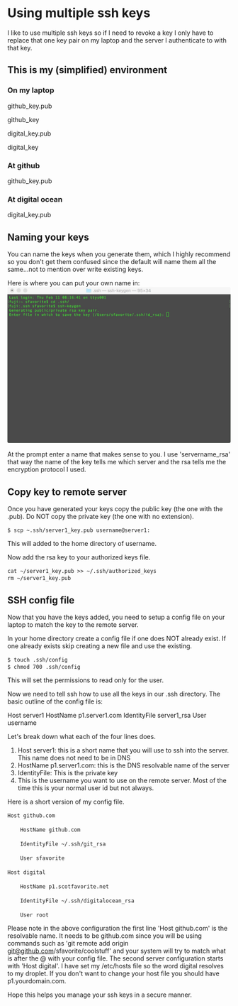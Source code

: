 
# Using multiple ssh keys

I like to use multiple ssh keys so if I need to revoke a key I only have to replace that one key pair on my laptop and the server I authenticate to with that key.


## This is my (simplified) environment


### On my laptop                 
github_key.pub

github_key

digital_key.pub

digital_key

### At github
github_key.pub

### At digital ocean
digital_key.pub

## Naming your keys

You can name the keys when you generate them, which I highly recommend so you don't get them confused since the default will name them all the same...not to mention over write existing keys.

Here is where you can put your own name in:
![Key Name](https://github.com/sfavorite/ssh_multi_keys/blob/master/images/ssh_key_name.jpg)

At the prompt enter a name that makes sense to you. I use 'servername_rsa' that way the name of the key tells me which server and the rsa tells me the encryption protocol I used.


## Copy key to remote server

Once you have generated your keys copy the public key (the one with the .pub). Do NOT copy the private key (the one with no extension).

```
$ scp ~.ssh/server1_key.pub username@server1:
```

This will added to the home directory of username.

Now add the rsa key to your authorized keys file.

```
cat ~/server1_key.pub >> ~/.ssh/authorized_keys
rm ~/server1_key.pub
```

## SSH config file

Now that you have the keys added, you need to setup a config file on your laptop to match the key to the remote server.

In your home directory create a config file if one does NOT already exist. If one already exists skip creating a new file and use the existing.

```
$ touch .ssh/config
$ chmod 700 .ssh/config
```

This will set the permissions to read only for the user.

Now we need to tell ssh how to use all the keys in our .ssh directory. The basic outline of the config file is:

Host server1
      HostName p1.server1.com
      IdentityFile server1_rsa
      User username

Let's break down what each of the four lines does.

1. Host server1: this is a short name that you will use to ssh into the server. This name does not need to be in DNS
2. HostName p1.server1.com: this is the DNS resolvable name of the server
3. IdentityFile: This is the private key
4. This is the username you want to use on the remote server. Most of the time this is your normal user id but not always.

Here is a short version of my config file.

```
Host github.com

    HostName github.com

    IdentityFile ~/.ssh/git_rsa

    User sfavorite

Host digital

    HostName p1.scotfavorite.net

    IdentityFile ~/.ssh/digitalocean_rsa

    User root
```

Please note in the above configuration the first line 'Host github.com' is the resolvable name. It needs to be github.com since you will be using commands such as 'git remote add origin git@github.com/sfavorite/coolstuff' and your system will try to match what is after the @ with your config file. The second server configuration starts with 'Host digital'. I have set my /etc/hosts file so the word digital resolves to my droplet. If you don't want to change your host file you should have p1.yourdomain.com. 

Hope this helps you manage your ssh keys in a secure manner.
